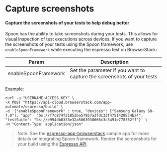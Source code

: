 # Capture screenshots
#### Capture the screenshots of your tests to help debug better

Spoon has the ability to take screenshots during your tests. This allows for visual inspection of test executions across devices.
If you want to capture the screenshots of your tests using the Spoon framework, use `enableSpoonFramework` while executing the espresso test on BrowserStack:

| Param               	| Description                                                            	|
|----------------------	|------------------------------------------------------------------------	|
| enableSpoonFramework 	| Set the parameter if you want to capture the screenshots of your tests 	|

Example:
```
curl -u "USERNAME:ACCESS_KEY" \
-X POST "https://api-cloud.browserstack.com/app-automate/espresso/build" \
-d '{"enableSpoonFramework" : true, "devices": ["Samsung Galaxy S8-7.0"], "app": "bs://f7c874f21852ba57957a3fdc33f47514288c4ba4", "testSuite": "bs://e994db8333e32a5863938666c3c3491e778352ff"}' \
-H "Content-Type: application/json" 
```

>Note: See the [espresso-app-browserstack](https://github.com/browserstack/espresso-browserstack) sample app for more details on integrating Spoon framework. Render the screenshots for your build using the [Espresso API](https://www.browserstack.com/app-automate/rest-api?framework=espresso#sessions).
